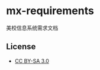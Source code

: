 # mx-requirements
美校信息系统需求文档

## License
* [CC BY-SA 3.0](https://creativecommons.org/licenses/by-sa/3.0/)
